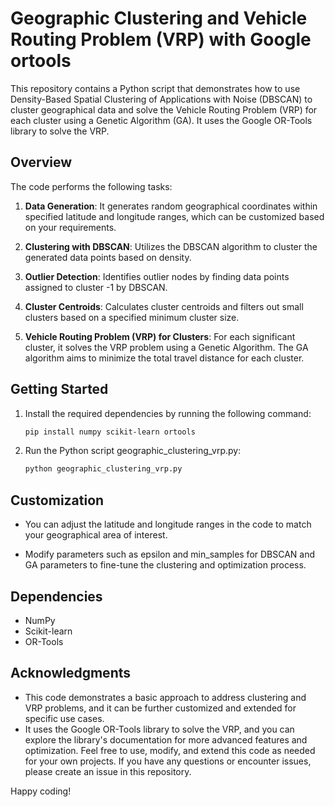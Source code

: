 # Geographic Clustering and Vehicle Routing Problem (VRP) with Google ortools

This repository contains a Python script that demonstrates how to use Density-Based Spatial Clustering of Applications with Noise (DBSCAN) to cluster geographical data and solve the Vehicle Routing Problem (VRP) for each cluster using a Genetic Algorithm (GA). It uses the Google OR-Tools library to solve the VRP.

## Overview

The code performs the following tasks:

1. **Data Generation**: It generates random geographical coordinates within specified latitude and longitude ranges, which can be customized based on your requirements.

2. **Clustering with DBSCAN**: Utilizes the DBSCAN algorithm to cluster the generated data points based on density.

3. **Outlier Detection**: Identifies outlier nodes by finding data points assigned to cluster -1 by DBSCAN.

4. **Cluster Centroids**: Calculates cluster centroids and filters out small clusters based on a specified minimum cluster size.

5. **Vehicle Routing Problem (VRP) for Clusters**: For each significant cluster, it solves the VRP problem using a Genetic Algorithm. The GA algorithm aims to minimize the total travel distance for each cluster.

## Getting Started

1. Install the required dependencies by running the following command:

   ```bash
   pip install numpy scikit-learn ortools
2. Run the Python script geographic_clustering_vrp.py:

   ```bash
   python geographic_clustering_vrp.py

## Customization
- You can adjust the latitude and longitude ranges in the code to match your geographical area of interest.

- Modify parameters such as epsilon and min_samples for DBSCAN and GA parameters to fine-tune the clustering and optimization process.

## Dependencies
- NumPy
- Scikit-learn
- OR-Tools

## Acknowledgments
- This code demonstrates a basic approach to address clustering and VRP problems, and it can be further customized and extended for specific use cases.
- It uses the Google OR-Tools library to solve the VRP, and you can explore the library's documentation for more advanced features and optimization.
Feel free to use, modify, and extend this code as needed for your own projects. If you have any questions or encounter issues, please create an issue in this repository.

Happy coding!
